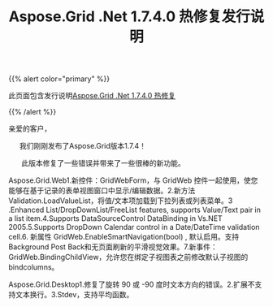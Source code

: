 ﻿---
title: Aspose.Grid .Net 1.7.4.0 热修复发行说明
type: docs
weight: 120
url: /zh/net/aspose-grid-net-1-7-4-0-hot-fix-release-notes/
---
{{% alert color="primary" %}} 

此页面包含发行说明[Aspose.Grid .Net 1.7.4.0 热修复](https://downloads.aspose.com/cells/net/new-releases/aspose.grid-.net-1.7.4.0-hot-fix/)

{{% /alert %}} 

亲爱的客户，

`   `我们刚刚发布了Aspose.Grid版本1.7.4！

 `   ` 此版本修复了一些错误并带来了一些很棒的新功能。

Aspose.Grid.Web1.新控件：GridWebForm，与 GridWeb 控件一起使用，使您能够在基于记录的表单视图窗口中显示/编辑数据。2.新方法 Validation.LoadValueList，将值/文本项加载到下拉列表或列表菜单。3 .Enhanced List/DropDownList/FreeList features, supports Value/Text pair in a list item.4.Supports DataSourceControl DataBinding in Vs.NET 2005.5.Supports DropDown Calendar control in a Date/DateTime validation cell.6. 新属性 GridWeb.EnableSmartNavigation(bool) , 默认启用。支持Background Post Back和无页面刷新的平滑视觉效果。7.新事件：GridWeb.BindingChildView，允许您在绑定子视图表之前修改默认子视图的bindcolumns。

 Aspose.Grid.Desktop1.修复了旋转 90 或 -90 度时文本方向的错误。2.扩展不支持文本换行。3.Stdev，支持平均函数。


